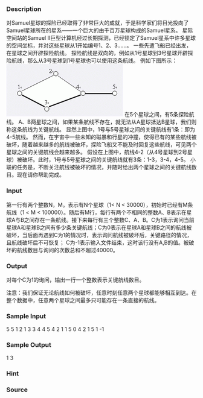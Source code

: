 
### Description
对Samuel星球的探险已经取得了非常巨大的成就，于是科学家们将目光投向了Samuel星球所在的星系——一个巨大的由千百万星球构成的Samuel星系。
星际空间站的Samuel II巨型计算机经过长期探测，已经锁定了Samuel星系中许多星球的空间坐标，并对这些星球从1开始编号1、2、3……。
一些先遣飞船已经出发，在星球之间开辟探险航线。
探险航线是双向的，例如从1号星球到3号星球开辟探险航线，那么从3号星球到1号星球也可以使用这条航线。
例如下图所示：
![](/images/1969.jpg) 
在5个星球之间，有5条探险航线。
A、B两星球之间，如果某条航线不存在，就无法从A星球抵达B星球，我们则称这条航线为关键航线。
显然上图中，1号与5号星球之间的关键航线有1条：即为4-5航线。
然而，在宇宙中一些未知的磁暴和行星的冲撞，使得已有的某些航线被破坏，随着越来越多的航线被破坏，探险飞船又不能及时回复这些航线，可见两个星球之间的关键航线会越来越多。
假设在上图中，航线4-2（从4号星球到2号星球）被破坏。此时，1号与5号星球之间的关键航线就有3条：1-3，3-4，4-5。
小联的任务是，不断关注航线被破坏的情况，并随时给出两个星球之间的关键航线数目。现在请你帮助完成。


### Input
第一行有两个整数N，M。表示有N个星球（1< N < 30000），初始时已经有M条航线（1 < M < 100000）。随后有M行，每行有两个不相同的整数A、B表示在星球A与B之间存在一条航线。接下来每行有三个整数C、A、B。C为1表示询问当前星球A和星球B之间有多少条关键航线；C为0表示在星球A和星球B之间的航线被破坏，当后面再遇到C为1的情况时，表示询问航线被破坏后，关键路径的情况，且航线破坏后不可恢复； C为-1表示输入文件结束，这时该行没有A,B的值。被破坏的航线数目与询问的次数总和不超过40000。

### Output
对每个C为1的询问，输出一行一个整数表示关键航线数目。

注意：我们保证无论航线如何被破坏，任意时刻任意两个星球都能够相互到达。在整个数据中，任意两个星球之间最多只可能存在一条直接的航线。


### Sample Input
5 5
1 2
1 3
3 4
4 5
4 2
1 1 5
0 4 2
1 5 1
-1


### Sample Output
1
3

### Hint

### Source
